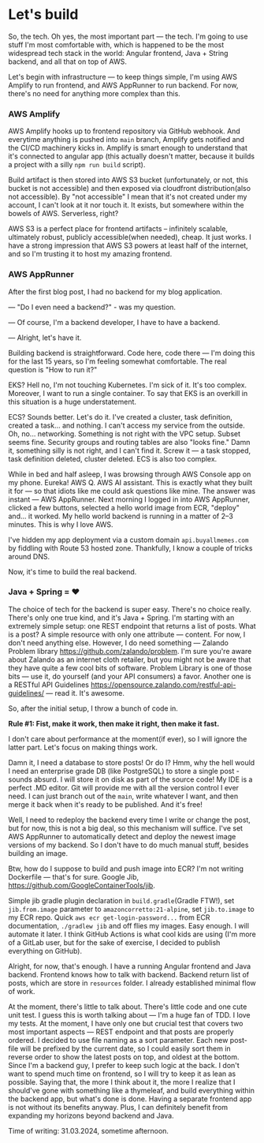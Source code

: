 # Let's build

So, the tech.
Oh yes, the most important part — the tech.
I'm going to use stuff I'm most comfortable with, which is happened to be the most widespread tech stack in the world:
Angular frontend, Java + String backend, and all that on top of AWS.

Let's begin with infrastructure — to keep things simple, I'm using AWS Amplify to run frontend, and AWS AppRunner to run
backend.
For now, there's no need for anything more complex than this.

### AWS Amplify

AWS Amplify hooks up to frontend repository via GitHub webhook.
And everytime anything is pushed into `main` branch, Amplify gets notified and the CI/CD machinery kicks in.
Amplify is smart enough to understand that it's connected to angular app (this actually doesn't matter,
because it builds a project with a silly `npm run build` script).

Build artifact is then stored into AWS S3 bucket
(unfortunately, or not, this bucket is not accessible)
and then exposed via cloudfront distribution(also not accessible).
By "not accessible" I mean that it's not created under my account, I can't look at it nor touch it.
It exists, but somewhere within the bowels of AWS.
Serverless, right?

AWS S3 is a perfect place for frontend artifacts – infinitely scalable, ultimately robust, publicly accessible(when
needed), cheap.
It just works.
I have a strong impression that AWS S3 powers at least half of the internet,
and so I'm trusting it to host my amazing frontend.

### AWS AppRunner

After the first blog post, I had no backend for my blog application.

— "Do I even need a backend?" - was my question.

— Of course, I'm a backend developer, I have to have a backend.

— Alright, let's have it.

Building backend is straightforward.
Code here, code there — I'm doing this for the last 15 years, so I'm feeling somewhat comfortable.
The real question is "How to run it?"

EKS?
Hell no, I'm not touching Kubernetes.
I'm sick of it.
It's too complex.
Moreover, I want to run a single container.
To say that EKS is an overkill in this situation is a huge understatement.

ECS?
Sounds better.
Let's do it.
I've created a cluster, task definition, created a task... and nothing.
I can't access my service from the outside.
Oh, no... networking.
Something is not right with the VPC setup.
Subset seems fine.
Security groups and routing tables are also "looks fine."
Damn it, something silly is not right, and I can't find it.
Screw it — a task stopped, task definition deleted, cluster deleted.
ECS is also too complex.

While in bed and half asleep, I was browsing through AWS Console app on my phone.
Eureka!
AWS Q. AWS AI assistant.
This is exactly what they built it for — so that idiots like me could ask questions like mine.
The answer was instant — AWS AppRunner.
Next morning I logged in into AWS AppRunner, clicked a few buttons,
selected a hello world image from ECR, "deploy" and... it worked.
My hello world backend is running in a matter of 2–3 minutes.
This is why I love AWS.

I've hidden my app deployment via a custom domain `api.buyallmemes.com` by fiddling with Route 53 hosted zone.
Thankfully, I know a couple of tricks around DNS.

Now, it's time to build the real backend.

### Java + Spring = ❤️

The choice of tech for the backend is super easy. There's no choice really.
There's only one true kind, and it's Java + Spring.
I'm starting with an extremely simple setup: one REST endpoint that returns a list of posts.
What is a post?
A simple resource with only one attribute — content.
For now, I don't need anything else.
However, I do need something — Zalando Problem library https://github.com/zalando/problem.
I'm sure you're aware about Zalando as an internet cloth retailer, but you might not be aware that they have quite a few
cool
bits of software.
Problem Library is one of those bits — use it, do yourself (and your API consumers) a favor.
Another one is a RESTful API Guidelines https://opensource.zalando.com/restful-api-guidelines/ — read it.
It's awesome.

So, after the initial setup, I throw a bunch of code in.

**Rule #1: Fist, make it work, then make it right, then make it fast.**

I don't care about performance at the moment(if ever), so I will ignore the latter part.
Let's focus on making things work.

Damn it, I need a database to store posts!
Or do I?
Hmm, why the hell would I need an enterprise grade DB (like PostgreSQL) to store a single post - sounds absurd.
I will store it on disk as part of the source code!
My IDE is a perfect .MD editor.
Git will provide me with all the version control I ever need.
I can just branch out of the `main`, write whatever I want, and then merge it back when it's ready to be published.
And it's free!

Well, I need to redeploy the backend every time I write or change the post,
but for now, this is not a big deal, so this mechanism will suffice.
I've set AWS AppRunner to automatically detect and deploy the newest image versions of my backend.
So I don't have to do much manual stuff, besides building an image.

Btw, how do I suppose to build and push image into ECR?
I'm not writing Dockerfile — that's for sure.
Google Jib, https://github.com/GoogleContainerTools/jib.

Simple jib gradle plugin declaration in `build.gradle`(Gradle FTW!),
set `jib.from.image` parameter to `amazoncorretto:21-alpine`, set `jib.to.image` to my ECR repo.
Quick `aws ecr get-login-password...` from ECR documentation, `./gradlew jib` and off flies my images.
Easy enough.
I will automate it later.
I think GitHub Actions is what cool kids are using (I'm more of a GitLab user,
but for the sake of exercise, I decided to publish everything on GitHub).

Alright, for now, that's enough.
I have a running Angular frontend and Java backend.
Frontend knows how to talk with backend.
Backend return list of posts, which are store in `resources` folder.
I already established minimal flow of work.

At the moment, there's little to talk about.
There's little code and one cute unit test.
I guess this is worth talking about — I'm a huge fan of TDD.
I love my tests.
At the moment, I have only one but crucial test that covers two most important aspects — REST endpoint and that posts
are properly ordered.
I decided to use file naming as a sort parameter.
Each new post-file will be prefixed by the current date,
so I could easily sort them in reverse order to show the latest posts on top, and oldest at the bottom.
Since I'm a backend guy, I prefer to keep such logic at the back.
I don't want to spend much time on frontend, so I will try to keep it as lean as possible.
Saying that, the more I think about it, the more I realize that I should've gone with something like a thymeleaf,
and build everything within the backend app, but what's done is done.
Having a separate frontend app is not without its benefits anyway.
Plus, I can definitely benefit from expanding my horizons beyond backend and Java.

Time of writing: 31.03.2024, sometime afternoon.




